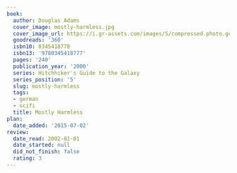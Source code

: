 ```yaml
---
book:
  author: Douglas Adams
  cover_image: mostly-harmless.jpg
  cover_image_url: https://i.gr-assets.com/images/S/compressed.photo.goodreads.com/books/1320725132l/360._SY160_.jpg
  goodreads: '360'
  isbn10: 0345418778
  isbn13: '9780345418777'
  pages: '240'
  publication_year: '2000'
  series: Hitchhiker's Guide to the Galaxy
  series_position: '5'
  slug: mostly-harmless
  tags:
  - german
  - scifi
  title: Mostly Harmless
plan:
  date_added: '2015-07-02'
review:
  date_read: 2002-01-01
  date_started: null
  did_not_finish: false
  rating: 3
---
```

